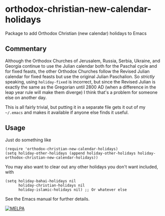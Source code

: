# orthodox-christian-new-calendar-holidays
Package to add Orthodox Christian (new calendar) holidays to Emacs

## Commentary
Although the Orthodox Churches of Jerusalem, Russia, Serbia, Ukraine,
and Georgia continue to use the Julian calendar both for the Paschal
cycle and for fixed feasts, the other Orthodox Churches follow the
Revised Julian calendar for fixed feasts but use the original Julian
Paschalion. So *strictly* speaking, using `holiday-fixed` is
incorrect, but since the Revised Julian is exactly the same as the
Gregorian until 2800 AD (when a difference in the leap year rule will
make them diverge) I think that's a problem for someone else on
another day.

This is all fairly trivial, but putting it in a separate file gets
it out of my `~/.emacs` and makes it available if anyone else finds
it useful. 

## Usage
Just do something like
```
(require 'orthodox-christian-new-calendar-holidays)
(setq holiday-other-holidays (append holiday-other-holidays holiday-orthodox-christian-new-calendar-holidays))
```

You may also want to clear out any other holidays you don't want included, with

```
(setq holiday-bahai-holidays nil
      holiday-christian-holidays nil
      holiday-islamic-holidays nil) ;; Or whatever else
```

See the Emacs manual for further details.

[![MELPA](https://melpa.org/packages/orthodox-christian-new-calendar-holidays-badge.svg)](https://melpa.org/#/orthodox-christian-new-calendar-holidays)